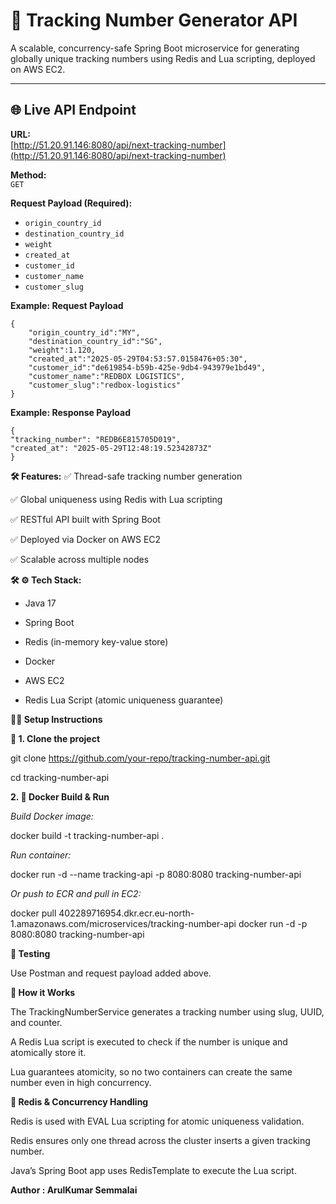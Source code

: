 # 🚀 Tracking Number Generator API

A scalable, concurrency-safe Spring Boot microservice for generating globally unique tracking numbers using Redis and Lua scripting, deployed on AWS EC2.

---

## 🌐 Live API Endpoint

**URL:**  
[http://51.20.91.146:8080/api/next-tracking-number](http://51.20.91.146:8080/api/next-tracking-number)

**Method:**  
`GET`

**Request Payload (Required):**
- `origin_country_id`
- `destination_country_id`
- `weight`
- `created_at`
- `customer_id`
- `customer_name`
- `customer_slug`

**Example: Request Payload**
```Request Payload
{
    "origin_country_id":"MY",
    "destination_country_id":"SG",
    "weight":1.120,
    "created_at":"2025-05-29T04:53:57.0158476+05:30",
    "customer_id":"de619854-b59b-425e-9db4-943979e1bd49",
    "customer_name":"REDBOX LOGISTICS",
    "customer_slug":"redbox-logistics"
}
```
**Example: Response Payload**
```
{
"tracking_number": "REDB6E815705D019",
"created_at": "2025-05-29T12:48:19.52342873Z"
}
```
**🛠 Features:**
✅ Thread-safe tracking number generation

✅ Global uniqueness using Redis with Lua scripting

✅ RESTful API built with Spring Boot

✅ Deployed via Docker on AWS EC2

✅ Scalable across multiple nodes

**🛠 ⚙️ Tech Stack:**

* Java 17

* Spring Boot

* Redis (in-memory key-value store)

* Docker

* AWS EC2

* Redis Lua Script (atomic uniqueness guarantee)

**🧑‍💻 Setup Instructions**

**🚀 1. Clone the project**

git clone https://github.com/your-repo/tracking-number-api.git

cd tracking-number-api

**2. 🐳 Docker Build & Run**

*Build Docker image:*

docker build -t tracking-number-api .

*Run container:*

docker run -d --name tracking-api -p 8080:8080 tracking-number-api

*Or push to ECR and pull in EC2:*

docker pull 402289716954.dkr.ecr.eu-north-1.amazonaws.com/microservices/tracking-number-api
docker run -d -p 8080:8080 tracking-number-api

**🧪 Testing**

Use Postman and request payload added above.

**🧠 How it Works**

The TrackingNumberService generates a tracking number using slug, UUID, and counter.

A Redis Lua script is executed to check if the number is unique and atomically store it.

Lua guarantees atomicity, so no two containers can create the same number even in high concurrency.

**🔐 Redis & Concurrency Handling**

Redis is used with EVAL Lua scripting for atomic uniqueness validation.

Redis ensures only one thread across the cluster inserts a given tracking number.

Java’s Spring Boot app uses RedisTemplate to execute the Lua script.


**Author : ArulKumar Semmalai**